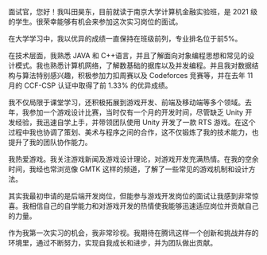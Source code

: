 面试官，您好！我叫田昊东，目前就读于南京大学计算机金融实验班，是 2021 级的学生。很荣幸能够有机会来参加这次实习岗位的面试。

在大学学习中，我以优异的成绩一直保持在班级前列，专业排名位于前5%。

在技术层面，我熟悉 JAVA 和 C++语言，并且了解面向对象编程思想和常见的设计模式。我也熟悉计算机网络，了解数基础的据库以及并发编程。并且我对数据结构与算法特别感兴趣，积极参加力扣周赛以及 Codeforces 竞赛等，并在去年 11 月的 CCF-CSP 认证中取得了前 1.33% 的优异成绩。

我不仅局限于课堂学习，还积极拓展到游戏开发、前端及移动端等多个领域。去年，我参加一个游戏设计比赛，当时仅有一个月的开发时间，尽管缺乏 Unity 开发经验，我迅速自学上手，并带领团队使用 Unity 开发了一款 RTS 游戏。在这个过程中我也协调了策划、美术与程序之间的合作，这不仅锻炼了我的技术能力，也提升了我的团队协作能力。

我热爱游戏。我关注游戏新闻及游戏设计理论，对游戏开发充满热情。在我的空余时间，我经也常浏览像 GMTK 这样的频道，了解了一些常见的游戏机制和设计方法。

其实我最初申请的是后端开发岗位，但能参与游戏开发岗位的面试让我感到非常惊喜。我相信自己的自学能力和对游戏开发的热情使我能够迅速适应岗位并贡献自己的力量。

作为我第一次实习的机会，我非常珍视。我期待在腾讯这样一个创新和挑战并存的环境里，通过不断努力，实现自我成长和进步，并为团队做出贡献。